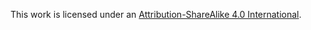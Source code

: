 This work is licensed under an [Attribution-ShareAlike 4.0 International](http://creativecommons.org/licenses/by-sa/4.0/).